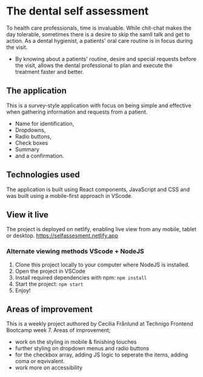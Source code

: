 # The dental self assessment
To health care professionals, time is invaluable. 
While chit-chat makes the day tolerable, sometimes there is a desire
to skip the samll talk and get to action. As a dental hygienist, a patients' 
oral care routine is in focus during the visit. 
- By knowing about a patients' routine, desire and special requests before the visit, 
allows the dental professional to plan and execute the treatment faster and better.  

## The application
This is a survey-style application with focus on being simple and effective when gathering 
information and requests from a patient. 
- Name for identification,
- Dropdowns, 
- Radio buttons,
- Check boxes
- Summary 
- and a confirmation. 

## Technologies used
The application is built using React components, JavaScript and CSS and was built
using a mobile-first approach in VScode. 

## View it live 
The project is deployed on netlify, enabling live view from any mobile, tablet or desktop. 
https://selfassesment.netlify.app

### Alternate viewing methods VScode + NodeJS
1. Clone this project locally to your computer where NodeJS is installed.
1. Open the project in VSCode 
1. Install required dependencies with npm: `npm install` 
1. Start the project: `npm start`
1. Enjoy!


## Areas of improvement
This is a weekly project authored by Cecilia Frånlund at Technigo Frontend Bootcamp week 7. 
Areas of improvement;
* work on the styling in mobile & finishing touches
* further styling on dropdown menus and radio buttons 
* for the checkbox array, adding JS logic to seperate
the items, adding coma or eqvivalent. 
* work more on accessibility